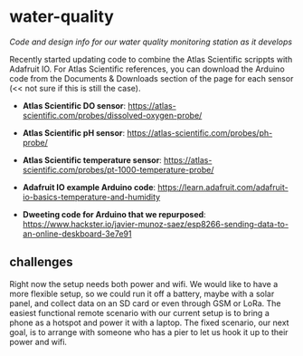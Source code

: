 # water-quality
*Code and design info for our water quality monitoring station as it develops*

Recently started updating code to combine the Atlas Scientific scrippts with Adafruit IO. For Atlas Scientific references, you can download the Arduino code from the Documents & Downloads section of the page for each sensor (<< not sure if this is still the case).

* **Atlas Scientific DO sensor**: https://atlas-scientific.com/probes/dissolved-oxygen-probe/

* **Atlas Scientific pH sensor**: https://atlas-scientific.com/probes/ph-probe/

* **Atlas Scientific temperature sensor**: https://atlas-scientific.com/probes/pt-1000-temperature-probe/

* **Adafruit IO example Arduino code**: https://learn.adafruit.com/adafruit-io-basics-temperature-and-humidity

* **Dweeting code for Arduino that we repurposed**: https://www.hackster.io/javier-munoz-saez/esp8266-sending-data-to-an-online-deskboard-3e7e91

## challenges
Right now the setup needs both power and wifi. We would like to have a more flexible setup, so we could run it off a battery, maybe with a solar panel, and collect data on an SD card or even through GSM or LoRa. The easiest functional remote scenario with our current setup is to bring a phone as a hotspot and power it with a laptop. The fixed scenario, our next goal, is to arrange with someone who has a pier to let us hook it up to their power and wifi.
